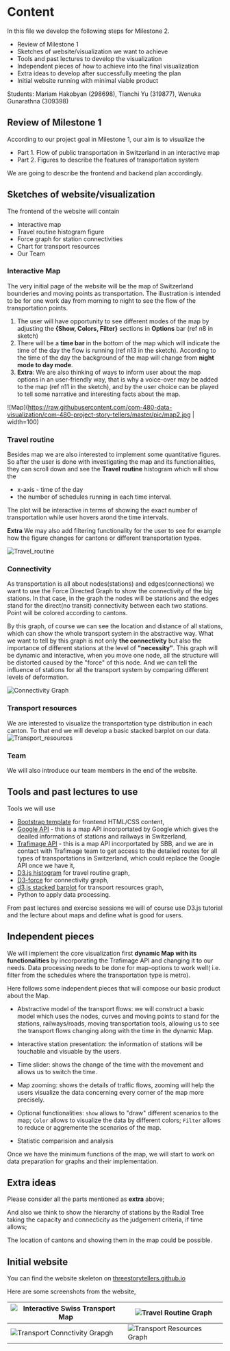 # Content

In this file we develop the following steps for Milestone 2.

* Review of Milestone 1
* Sketches of website/visualization we want to achieve
* Tools and past lectures to develop the visualization
* Independent pieces of how to achieve into the final visualization
* Extra ideas to develop after successfully meeting the plan
* Initial website running with minimal viable product

Students: Mariam Hakobyan (298698), Tianchi Yu (319877), Wenuka Gunarathna (309398)

## Review of Milestone 1

According to our project goal in Milestone 1, our aim is to visualize the

* Part 1. Flow of public transportation in Switzerland in an interactive map
* Part 2. Figures to describe the features of transportation system

We are going to describe the frontend and backend plan accordingly.

## Sketches of website/visualization

The frontend of the website will contain

* Interactive map
* Travel routine histogram figure
* Force graph for station connectivities
* Chart for transport resources
* Our Team

### Interactive Map

The very initial page of the website will be the map of Switzerland bounderies and moving points as transportation. The illustration is intended to be for one work day from morning to night to see the flow of the transportation points. 

1. The user will have opportunity to see different modes of the map by adjusting the **{Show, Colors, Filter}** sections in **Options** bar (ref n8 in sketch)
2. There will be a **time bar** in the bottom of the map which will indicate the time of the day the flow is running (ref n13 in the sketch). According to the time of the day the background of the map will change from **night mode to day mode**.
3. **Extra**: We are also thinking of ways to inform user about the map options in an user-friendly way, that is why a voice-over may be added to the map (ref n11 in the sketch), and by the user choice can be played to tell some narrative and interesting facts about the map.

![Map](https://raw.githubusercontent.com/com-480-data-visualization/com-480-project-story-tellers/master/pic/map2.jpg | width=100)

### Travel routine

Besides map we are also interested to implement some quantitative figures. So after the user is done with investigating the map and its functionalities, they can scroll down and see the **Travel routine** histogram which will show the

* x-axis - time of the day
* the number of schedules running in each time interval.

The plot will be interactive in terms of showing the exact number of transportation while user hovers arond the time intervals.

**Extra** We may also add filtering functionality for the user to see for example how the figure changes for cantons or different transportation types.

![Travel_routine](https://raw.githubusercontent.com/com-480-data-visualization/com-480-project-story-tellers/master/pic/travel_routine.jpg)

### Connectivity

As transportation is all about nodes(stations) and edges(connections) we want to use the Force Directed Graph to show the connectivity of the big stations. In that case, in the graph the nodes will be stations and the edges stand for the direct(no transit) connectivity between each two stations. Point will be colored according to cantons.

By this graph, of course we can see the location and distance of all stations, which can show the whole transport system in the abstractive way. What we want to tell by this graph is not only **the connectivity** but also the importance of different stations at the level of **"necessity"**. This graph will be dynamic and interactive, when you move one node, all the structure will be distorted caused by the "force" of this node. And we can tell the influence of stations for all the transport system by comparing different levels of deformation.

![Connectivity Graph](https://raw.githubusercontent.com/com-480-data-visualization/com-480-project-story-tellers/master/pic/connectivity.jpg)

### Transport resources

We are interested to visualize the transportation type distribution in each canton. To that end we will develop a basic stacked barplot on our data. 
![Transport_resources](https://raw.githubusercontent.com/com-480-data-visualization/com-480-project-story-tellers/master/pic/transport_resources.jpg)

### Team

We will also introduce our team members in the end of the website.

## Tools and past lectures to use

Tools we will use
* [Bootstrap template](https://blackrockdigital.github.io/startbootstrap-agency/) for frontend HTML/CSS content,
* [Google API](https://github.com/com-480-data-visualization/com-480-project-story-tellers/tree/master/githubio_web/api) - this is a map API incorportated by Google which gives the deailed informations of stations and railways in Switzerland,
* [Trafimage API](https://github.com/geops/trafimage-maps) - this is a map API incorportated by SBB, and we are in contact with Trafimage team to get access to the detailed routes for all types of transportations in Switzerland, which could replace the Google API once we have it,
* [D3.js histogram](https://www.d3-graph-gallery.com/graph/histogram_binSize.html) for travel routine graph,
* [D3-force](https://observablehq.com/@d3/force-directed-graph) for connectivity graph,
* [d3.js stacked barplot](https://www.d3-graph-gallery.com/graph/barplot_stacked_basicWide.html) for transport resources graph,
* Python to apply data processing.

From past lectures and exercise sessions we will of course use D3.js tutorial and the lecture about maps and define what is good for users.

## Independent pieces

We will implement the core visualization first **dynamic Map with its functionalities** by incorporating the Trafimage API and changing it to our needs. Data processing needs to be done for map-options to work well( i.e. filter from the schedules where the transportation type is metro).

Here follows some independent pieces that will compose our basic product about the Map.

* Abstractive model of the transport flows: we will construct a basic model which uses the nodes, curves and moving points to stand for the stations, railways/roads, moving transportation tools, allowing us to see the transport flows changing along with the time in the dynamic Map.

* Interactive station presentation: the information of stations will be touchable and visuable by the users.

* Time slider: shows the change of the time with the movement and allows us to switch the time.

* Map zooming: shows the details of traffic flows, zooming will help the users visualize the data concerning every corner of the map more precisely.

* Optional functionalities: `show` allows to "draw" different scenarios to the map; `Color` allows to visualize the data by different colors; `Filter` allows to reduce or aggremente the scenarios of the map.

* Statistic comparision and analysis

Once we have the minimum functions of the map, we will start to work on data preparation for graphs and their implementation. 

## Extra ideas

Please consider all the parts mentioned as **extra** above;

And also we think to show the hierarchy of stations by the Radial Tree taking the capacity and connecticity as the judgement criteria, if time allows;

The location of cantons and showing them in the map could be possible.

## Initial website

You can find the website skeleton on [threestorytellers.github.io](https://threestorytellers.github.io/)

Here are some screenshots from the website,

| ![Interactive Swiss Transport Map](https://raw.githubusercontent.com/com-480-data-visualization/com-480-project-story-tellers/master/pic/webmap.png) | ![Travel Routine Graph](https://raw.githubusercontent.com/com-480-data-visualization/com-480-project-story-tellers/master/pic/webroutine.png)  |
| -------------- | ------ |
| ![Transport Connctivity Grapgh](https://raw.githubusercontent.com/com-480-data-visualization/com-480-project-story-tellers/master/pic/webconnectivity.png) | ![Transport Resources Graph](https://raw.githubusercontent.com/com-480-data-visualization/com-480-project-story-tellers/master/pic/webresources.png)  |

